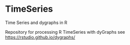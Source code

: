 # TimeSeries
Time Series and dygraphs in R 

Repository for processing R TimeSeries with dyGraphs see <https://rstudio.github.io/dygraphs/>

